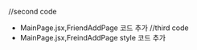 //second code

- MainPage.jsx,FriendAddPage 코드 추가
  //third code
- MainPage.jsx,FreindAddPage style 코드 추가
